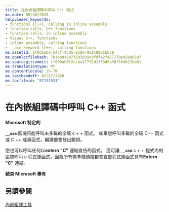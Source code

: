 ```yaml
---
title: 在內嵌組譯碼中呼叫 C++ 函式
ms.date: 08/30/2018
helpviewer_keywords:
- functions [C++], calling in inline assembly
- function calls, C++ functions
- function calls, in inline assembly
- Visual C++, functions
- inline assembly, calling functions
- __asm keyword [C++], calling functions
ms.assetid: 1f0d1eb3-54cf-45d5-838d-958188616b38
ms.openlocfilehash: 781b60c8973593039c0fdfa2f457170e95048597
ms.sourcegitcommit: 1f009ab0f2cc4a177f2d1353d5a38f164612bdb1
ms.translationtype: MT
ms.contentlocale: zh-TW
ms.lasthandoff: 07/27/2020
ms.locfileid: "87192531"
---
```

# <a name="calling-c-functions-in-inline-assembly"></a>在內嵌組譯碼中呼叫 C++ 函式

**Microsoft 特定的**

**`__asm`** 區塊只能呼叫未多載的全域 c + + 函式。 如果您呼叫多載的全域 C++ 函式或 C ++ 成員函式，編譯器會發出錯誤。

您也可以呼叫任何以**extern "C"** 連結宣告的函式。 這可讓 **`__asm`** c + + 程式內的區塊呼叫 c 程式庫函式，因為所有標準標頭檔都會宣告程式庫函式具有**Extern "C"** 連結。

**結束 Microsoft 專有**

## <a name="see-also"></a>另請參閱

[內嵌組譯工具](../../assembler/inline/inline-assembler.md)<br/>
